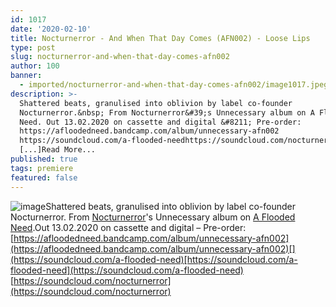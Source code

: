 ```yaml
---
id: 1017
date: '2020-02-10'
title: Nocturnerror - And When That Day Comes (AFN002) - Loose Lips
type: post
slug: nocturnerror-and-when-that-day-comes-afn002
author: 100
banner:
  - imported/nocturnerror-and-when-that-day-comes-afn002/image1017.jpeg
description: >-
  Shattered beats, granulised into oblivion by label co-founder
  Nocturnerror.&nbsp; From Nocturnerror&#39;s Unnecessary album on A Flooded
  Need. Out 13.02.2020 on cassette and digital &#8211; Pre-order:
  https://afloodedneed.bandcamp.com/album/unnecessary-afn002
  https://soundcloud.com/a-flooded-needhttps://soundcloud.com/nocturnerror
  [...]Read More...
published: true
tags: premiere
featured: false
---
```

![image](../imported/nocturnerror-and-when-that-day-comes-afn002/image1017.jpeg)Shattered beats, granulised into oblivion by label co-founder Nocturnerror. From [Nocturnerror](https://www.discogs.com/artist/6180471-Nocturnerror)'s Unnecessary album on [A Flooded Need](https://afloodedneed.bandcamp.com/).Out 13.02.2020 on cassette and digital – Pre-order: [](https://afloodedneed.bandcamp.com/album/unnecessary-afn002)[https://afloodedneed.bandcamp.com/album/unnecessary-afn002](https://afloodedneed.bandcamp.com/album/unnecessary-afn002)[](https://soundcloud.com/a-flooded-need)[https://soundcloud.com/a-flooded-need](https://soundcloud.com/a-flooded-need)  
[](https://soundcloud.com/nocturnerror)[https://soundcloud.com/nocturnerror](https://soundcloud.com/nocturnerror)